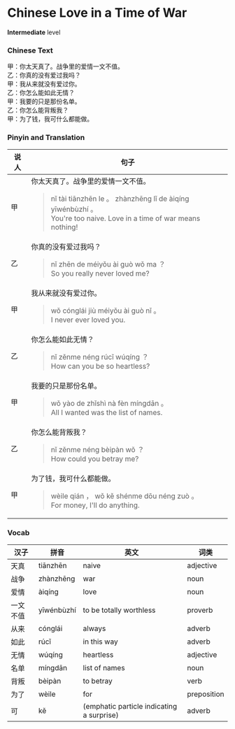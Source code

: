 # Chinese Love in a Time of War
**Intermediate** level
### Chinese Text
甲：你太天真了。战争里的爱情一文不值。<br />乙：你真的没有爱过我吗？<br />甲：我从来就没有爱过你。<br />乙：你怎么能如此无情？<br />甲：我要的只是那份名单。<br />乙：你怎么能背叛我？<br />甲：为了钱，我可什么都能做。

### Pinyin and Translation
|说人|句子|
|----|----|
|甲|你太天真了。战争里的爱情一文不值。<blockquote>nǐ tài tiānzhēn le 。 zhànzhēng lǐ de àiqíng yīwénbùzhí 。<br />You're too naive. Love in a time of war means nothing!</blockquote>|
|乙|你真的没有爱过我吗？<blockquote>nǐ zhēn de méiyǒu ài guò wǒ ma ？<br />So you really never loved me?</blockquote>|
|甲|我从来就没有爱过你。<blockquote>wǒ cónglái jiù méiyǒu ài guò nǐ 。<br />I never ever loved you.</blockquote>|
|乙|你怎么能如此无情？<blockquote>nǐ zěnme néng rúcǐ wúqíng ？<br />How can you be so heartless?</blockquote>|
|甲|我要的只是那份名单。<blockquote>wǒ yào de zhǐshì nà fèn míngdān 。<br />All I wanted was the list of names.</blockquote>|
|乙|你怎么能背叛我？<blockquote>nǐ zěnme néng bèipàn wǒ ？<br />How could you betray me?</blockquote>|
|甲|为了钱，我可什么都能做。<blockquote>wèile qián ， wǒ kě shénme dōu néng zuò 。<br />For money, I'll do anything.</blockquote>|
### Vocab
|汉子|拼音|英文|词类|
|----|----|----|----|
|天真|tiānzhēn|naive|adjective|
|战争|zhànzhēng|war|noun|
|爱情|àiqíng|love|noun|
|一文不值|yīwénbùzhí|to be totally worthless|proverb|
|从来|cónglái|always|adverb|
|如此|rúcǐ|in this way|adverb|
|无情|wúqíng|heartless|adjective|
|名单|míngdān|list of names|noun|
|背叛|bèipàn|to betray|verb|
|为了|wèile|for|preposition|
|可|kě|(emphatic particle indicating a surprise)|adverb|